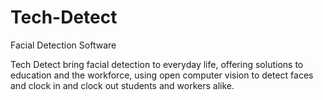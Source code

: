 # Tech-Detect
Facial Detection Software


Tech Detect bring facial detection to everyday life, offering solutions to education and the workforce, 
using open computer vision to detect faces and clock in and clock out students and workers alike.

